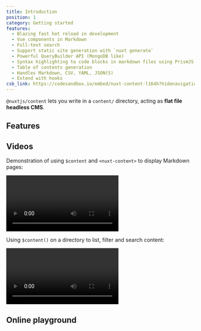 ```yaml
---
title: Introduction
position: 1
category: Getting started
features:
  - Blazing fast hot reload in development
  - Vue components in Markdown
  - Full-text search
  - Support static site generation with `nuxt generate`
  - Powerful QueryBuilder API (MongoDB like)
  - Syntax highlighting to code blocks in markdown files using PrismJS.
  - Table of contents generation
  - Handles Markdown, CSV, YAML, JSON(5)
  - Extend with hooks
csb_link: https://codesandbox.io/embed/nuxt-content-l164h?hidenavigation=1&theme=dark
---
```


`@nuxtjs/content` lets you write in a `content/` directory, acting as **flat file headless CMS**.

## Features

<BaseList :items="features"></BaseList>

## Videos

Demonstration of using `$content` and `<nuxt-content>` to display Markdown pages:

<video src="https://res.cloudinary.com/nuxt/video/upload/v1588091670/nuxt-content_wxnjje.mp4" loop playsinline controls></video>

Using `$content()` on a directory to list, filter and search content: 

<video src="https://res.cloudinary.com/nuxt/video/upload/v1588095794/nuxt-content-movies_c0cq9p.mp4" loop playsinline controls></video>

## Online playground

<code-sandbox :src="csb_link"></code-sandbox>
